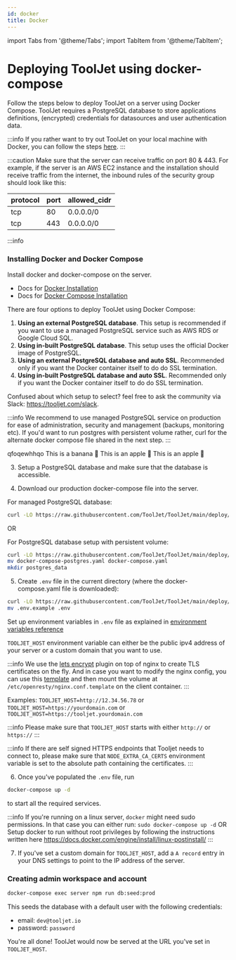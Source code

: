 ```yaml
---
id: docker
title: Docker
---
```


import Tabs from '@theme/Tabs';
import TabItem from '@theme/TabItem';

# Deploying ToolJet using docker-compose

Follow the steps below to deploy ToolJet on a server using Docker Compose. ToolJet requires a PostgreSQL database to store applications definitions, (encrypted) credentials for datasources and user authentication data.

:::info
If you rather want to try out ToolJet on your local machine with Docker, you can follow the steps [here](https://docs.tooljet.com/docs/setup/docker-local).
:::

:::caution
Make sure that the server can receive traffic on port 80 & 443.
   For example, if the server is an AWS EC2 instance and the installation should receive traffic from the internet, the inbound rules of the security group should look like this:

   | protocol | port | allowed_cidr |
   | -------- | ---- | ------------ |
   | tcp      | 80   | 0.0.0.0/0    |
   | tcp      | 443  | 0.0.0.0/0    |
:::info   


### Installing Docker and Docker Compose
Install docker and docker-compose on the server.
   - Docs for [Docker Installation](https://docs.docker.com/engine/install/)
   - Docs for [Docker Compose Installation](https://docs.docker.com/compose/install/)

There are four options to deploy ToolJet using Docker Compose: 
1.   **Using an external PostgreSQL database**. This setup is recommended if you want to use a managed PostgreSQL service such as AWS RDS or Google Cloud SQL.
2.   **Using in-built PostgreSQL database**. This setup uses the official Docker image of PostgreSQL. 
3.   **Using an external PostgreSQL database and auto SSL**. Recommended only if you want the Docker container itself to do do SSL termination.
4.   **Using in-built PostgreSQL database and auto SSL**. Recommended only if you want the Docker container itself to do do SSL termination.

Confused about which setup to select? feel free to ask the community via Slack: https://tooljet.com/slack.

:::info
We recommend to use managed PostgreSQL service on production for ease of administration, security and management (backups, monitoring etc).
If you'd want to run postgres with persistent volume rather, curl for the alternate docker compose file shared in the next step.
:::

<Tabs>
  <TabItem value="with-external-db" label="With external DB" default>
    qfoqewhhqo
  </TabItem>
  <TabItem value="with-in-built-db" label="With in-built DB">
    This is a banana 🍌
  </TabItem>
  <TabItem value="docker-auto-ssl-and-postgres" label="With auto SSL & external DB">
    This is an apple 🍎
  </TabItem>
  <TabItem value="docker-auto-ssl-and--external-postgres" label="With auto SSL & in-built DB">
    This is an apple 🍎
  </TabItem>
</Tabs>



3. Setup a PostgreSQL database and make sure that the database is accessible.


4. Download our production docker-compose file into the server.

  For managed PostgreSQL database:
  ```bash
  curl -LO https://raw.githubusercontent.com/ToolJet/ToolJet/main/deploy/docker/docker-compose.yaml
  ```

  OR

  For PostgreSQL database setup with persistent volume:
  ```bash
  curl -LO https://raw.githubusercontent.com/ToolJet/ToolJet/main/deploy/docker/docker-compose-postgres.yaml
  mv docker-compose-postgres.yaml docker-compose.yaml
  mkdir postgres_data
  ```

5. Create `.env` file in the current directory (where the docker-compose.yaml file is downloaded):

  ```bash
  curl -LO https://raw.githubusercontent.com/ToolJet/ToolJet/main/deploy/docker/.env.example
  mv .env.example .env
  ```

  Set up environment variables in `.env` file as explained in [environment variables reference](/docs/setup/env-vars)

  `TOOLJET_HOST` environment variable can either be the public ipv4 address of your server or a custom domain that you want to use.

  :::info
  We use the [lets encrypt](https://letsencrypt.org/) plugin on top of nginx to create TLS certificates on the fly.
  And in case you want to modify the nginx config, you can use this [template](https://github.com/ToolJet/ToolJet/blob/develop/frontend/config/nginx.conf.template) and then mount the volume at `/etc/openresty/nginx.conf.template` on the client container.
  :::

  Examples:
  `TOOLJET_HOST=http://12.34.56.78` or
  `TOOLJET_HOST=https://yourdomain.com` or
  `TOOLJET_HOST=https://tooljet.yourdomain.com`

  :::info
  Please make sure that `TOOLJET_HOST` starts with either `http://` or `https://`
  :::

  :::info
  If there are self signed HTTPS endpoints that Tooljet needs to connect to, please make sure that `NODE_EXTRA_CA_CERTS` environment variable is set to the absolute path containing the certificates.
  :::

6. Once you've populated the `.env` file, run

  ```bash
  docker-compose up -d
  ```

  to start all the required services.

  :::info
  If you're running on a linux server, `docker` might need sudo permissions. In that case you can either run:
  `sudo docker-compose up -d`
  OR
  Setup docker to run without root privileges by following the instructions written here https://docs.docker.com/engine/install/linux-postinstall/
  :::

7. If you've set a custom domain for `TOOLJET_HOST`, add a `A record` entry in your DNS settings to point to the IP address of the server.

### Creating admin workspace and account

```bash
docker-compose exec server npm run db:seed:prod
```

This seeds the database with a default user with the following credentials:
  - email: `dev@tooljet.io`
  - password: `password`

You're all done! ToolJet would now be served at the URL you've set in `TOOLJET_HOST`.
